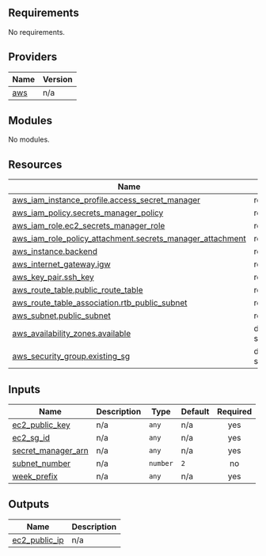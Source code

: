 <!-- BEGIN_TF_DOCS -->
## Requirements

No requirements.

## Providers

| Name | Version |
|------|---------|
| <a name="provider_aws"></a> [aws](#provider\_aws) | n/a |

## Modules

No modules.

## Resources

| Name | Type |
|------|------|
| [aws_iam_instance_profile.access_secret_manager](https://registry.terraform.io/providers/hashicorp/aws/latest/docs/resources/iam_instance_profile) | resource |
| [aws_iam_policy.secrets_manager_policy](https://registry.terraform.io/providers/hashicorp/aws/latest/docs/resources/iam_policy) | resource |
| [aws_iam_role.ec2_secrets_manager_role](https://registry.terraform.io/providers/hashicorp/aws/latest/docs/resources/iam_role) | resource |
| [aws_iam_role_policy_attachment.secrets_manager_attachment](https://registry.terraform.io/providers/hashicorp/aws/latest/docs/resources/iam_role_policy_attachment) | resource |
| [aws_instance.backend](https://registry.terraform.io/providers/hashicorp/aws/latest/docs/resources/instance) | resource |
| [aws_internet_gateway.igw](https://registry.terraform.io/providers/hashicorp/aws/latest/docs/resources/internet_gateway) | resource |
| [aws_key_pair.ssh_key](https://registry.terraform.io/providers/hashicorp/aws/latest/docs/resources/key_pair) | resource |
| [aws_route_table.public_route_table](https://registry.terraform.io/providers/hashicorp/aws/latest/docs/resources/route_table) | resource |
| [aws_route_table_association.rtb_public_subnet](https://registry.terraform.io/providers/hashicorp/aws/latest/docs/resources/route_table_association) | resource |
| [aws_subnet.public_subnet](https://registry.terraform.io/providers/hashicorp/aws/latest/docs/resources/subnet) | resource |
| [aws_availability_zones.available](https://registry.terraform.io/providers/hashicorp/aws/latest/docs/data-sources/availability_zones) | data source |
| [aws_security_group.existing_sg](https://registry.terraform.io/providers/hashicorp/aws/latest/docs/data-sources/security_group) | data source |

## Inputs

| Name | Description | Type | Default | Required |
|------|-------------|------|---------|:--------:|
| <a name="input_ec2_public_key"></a> [ec2\_public\_key](#input\_ec2\_public\_key) | n/a | `any` | n/a | yes |
| <a name="input_ec2_sg_id"></a> [ec2\_sg\_id](#input\_ec2\_sg\_id) | n/a | `any` | n/a | yes |
| <a name="input_secret_manager_arn"></a> [secret\_manager\_arn](#input\_secret\_manager\_arn) | n/a | `any` | n/a | yes |
| <a name="input_subnet_number"></a> [subnet\_number](#input\_subnet\_number) | n/a | `number` | `2` | no |
| <a name="input_week_prefix"></a> [week\_prefix](#input\_week\_prefix) | n/a | `any` | n/a | yes |

## Outputs

| Name | Description |
|------|-------------|
| <a name="output_ec2_public_ip"></a> [ec2\_public\_ip](#output\_ec2\_public\_ip) | n/a |
<!-- END_TF_DOCS -->